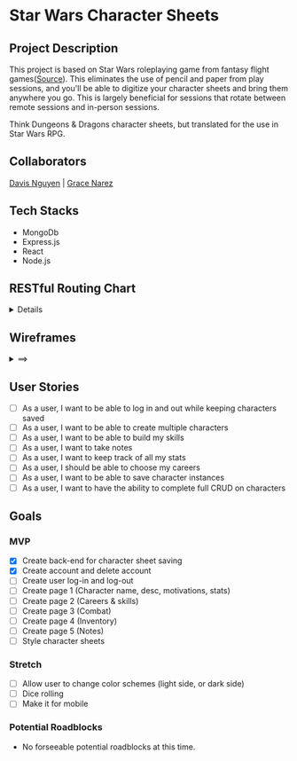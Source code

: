 # Star Wars Character Sheets

## Project Description

This project is based on Star Wars roleplaying game from fantasy flight games([Source](https://www.fantasyflightgames.com/en/starwarsrpg/)). This eliminates the use of pencil and paper from play sessions, and you'll be able to digitize your character sheets and bring them anywhere you go. This is largely beneficial for sessions that rotate between remote sessions and in-person sessions.

Think Dungeons & Dragons character sheets, but translated for the use in Star Wars RPG.

## Collaborators

[Davis Nguyen](https://github.com/DarcXnite) | [Grace Narez](https://github.com/gracenarez333)

## Tech Stacks

- MongoDb
- Express.js
- React
- Node.js

## RESTful Routing Chart

<details>

![RESTful routing chart](./images/RESTful-routes.jpeg)

</details>

## Wireframes

<details>
<summary>
==>
</summary>

![Login/Home Page](./wireframes/login.png)
![Signup Page](./wireframes/signup.png)
![Profile/Characters Page](./wireframes/profile.png)
![Characters Sheet](./wireframes/character.png)
![Skills Sheet](./wireframes/skills.png)
![Armor/Tools Sheet](./wireframes/armorandtools.png)
![Weapons Sheet](./wireframes/weapons.png)
![Notes Sheet](./wireframes/notes.png)

</details>

## User Stories

- [ ] As a user, I want to be able to log in and out while keeping characters saved
- [ ] As a user, I want to be able to create multiple characters
- [ ] As a user, I want to be able to build my skills
- [ ] As a user, I want to take notes
- [ ] As a user, I want to keep track of all my stats
- [ ] As a user, I should be able to choose my careers
- [ ] As a user, I want to be able to save character instances
- [ ] As a user, I want to have the ability to complete full CRUD on characters

## Goals

### MVP

- [x] Create back-end for character sheet saving
- [x] Create account and delete account
- [ ] Create user log-in and log-out
- [ ] Create page 1 (Character name, desc, motivations, stats)
- [ ] Create page 2 (Careers & skills)
- [ ] Create page 3 (Combat)
- [ ] Create page 4 (Inventory)
- [ ] Create page 5 (Notes)
- [ ] Style character sheets

### Stretch

- [ ] Allow user to change color schemes (light side, or dark side)
- [ ] Dice rolling
- [ ] Make it for mobile

### Potential Roadblocks

- No forseeable potential roadblocks at this time.
